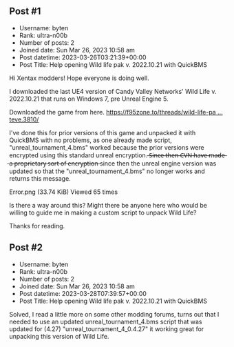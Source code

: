 ## Post #1
- Username: byten
- Rank: ultra-n00b
- Number of posts: 2
- Joined date: Sun Mar 26, 2023 10:58 am
- Post datetime: 2023-03-26T03:21:39+00:00
- Post Title: Help opening Wild life pak v. 2022.10.21 with QuickBMS

Hi Xentax modders! Hope everyone is doing well.

I downloaded the last UE4 version of Candy Valley Networks' Wild Life v. 2022.10.21 that runs on Windows 7, pre Unreal Engine 5.

Downloaded the game from here. [https://f95zone.to/threads/wild-life-pa ... teve.3810/](https://f95zone.to/threads/wild-life-patreon-build-24-02-2023-adeptus-steve.3810/)

I've done this for prior versions of this game and unpacked it with QuickBMS with no problems, as one already made script, "unreal_tournament_4.bms" worked because the prior versions were encrypted using this standard unreal encryption.  ̶S̶i̶n̶c̶e̶ ̶t̶h̶e̶n̶ ̶C̶V̶N̶ ̶h̶a̶v̶e̶ ̶m̶a̶d̶e̶ ̶a̶ ̶p̶r̶o̶p̶r̶i̶e̶t̶a̶r̶y̶ ̶s̶o̶r̶t̶ ̶o̶f̶ ̶e̶n̶c̶r̶y̶p̶t̶i̶o̶n̶  since then the unreal engine version was updated so that the  "unreal_tournament_4.bms" no longer works and returns this message.



Error.png (33.74 KiB) Viewed 65 times



Is there a way around this? Might there be anyone here who would be willing to guide me in making a custom script to unpack Wild Life?

Thanks for reading.
## Post #2
- Username: byten
- Rank: ultra-n00b
- Number of posts: 2
- Joined date: Sun Mar 26, 2023 10:58 am
- Post datetime: 2023-03-28T07:39:57+00:00
- Post Title: Help opening Wild life pak v. 2022.10.21 with QuickBMS

Solved, I read a little more on some other modding forums, turns out that I needed to use an updated unreal_tournament_4.bms script that was updated for (4.27) "unreal_tournament_4_0.4.27" it working great for unpacking this version of Wild Life.
